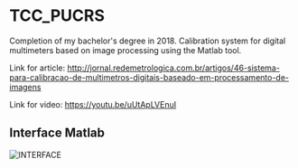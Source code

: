 # TCC_PUCRS
Completion of my bachelor's degree in 2018.
Calibration system for digital multimeters based on image processing using the Matlab tool.

Link for article: http://jornal.redemetrologica.com.br/artigos/46-sistema-para-calibracao-de-multimetros-digitais-baseado-em-processamento-de-imagens

Link for video: https://youtu.be/uUtApLVEnuI





## Interface Matlab
![INTERFACE](https://user-images.githubusercontent.com/57962005/103250581-7d27fb80-496c-11eb-97ad-a89c47194523.JPG)


